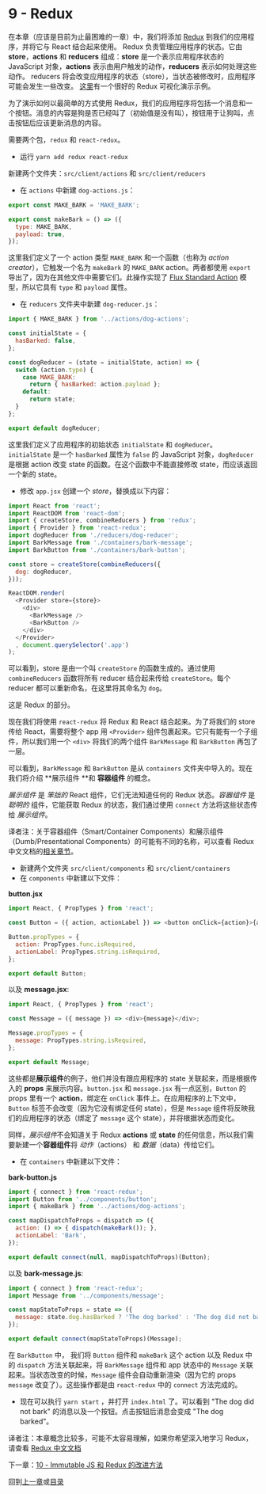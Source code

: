 # 9 - Redux

在本章（应该是目前为止最困难的一章）中，我们将添加 [Redux](http://redux.js.org/) 到我们的应用程序，并将它与 React 结合起来使用。 Redux 负责管理应用程序的状态。它由 **store**，**actions** 和 **reducers** 组成：**store** 是一个表示应用程序状态的 JavaScript 对象，**actions** 表示由用户触发的动作，**reducers** 表示如何处理这些动作。 reducers 将会改变应用程序的状态（store），当状态被修改时，应用程序可能会发生一些改变。 <a href="http://slides.com/jenyaterpil/redux-from-twitter-hype-to-production#/9">这里</a>有一个很好的 Redux 可视化演示示例。

为了演示如何以最简单的方式使用 Redux，我们的应用程序将包括一个消息和一个按钮。消息的内容是狗是否已经叫了（初始值是没有叫），按钮用于让狗叫，点击按钮后应该更新消息的内容。

需要两个包，`redux` 和 `react-redux`。

- 运行 `yarn add redux react-redux`

新建两个文件夹：`src/client/actions` 和 `src/client/reducers`

- 在 `actions` 中新建 `dog-actions.js`：

```javascript
export const MAKE_BARK = 'MAKE_BARK';

export const makeBark = () => ({
  type: MAKE_BARK,
  payload: true,
});
```
这里我们定义了一个 action 类型 `MAKE_BARK` 和一个函数（也称为 *action creator*），它触发一个名为 `makeBark` 的 `MAKE_BARK` action。两者都使用 `export` 导出了，因为在其他文件中需要它们。此操作实现了 [Flux Standard Action](https://github.com/acdlite/flux-standard-action) 模型，所以它具有 `type` 和 `payload` 属性。

- 在 `reducers` 文件夹中新建 `dog-reducer.js`：

```javascript
import { MAKE_BARK } from '../actions/dog-actions';

const initialState = {
  hasBarked: false,
};

const dogReducer = (state = initialState, action) => {
  switch (action.type) {
    case MAKE_BARK:
      return { hasBarked: action.payload };
    default:
      return state;
  }
};

export default dogReducer;
```

这里我们定义了应用程序的初始状态 `initialState` 和 `dogReducer`。`initialState` 是一个 `hasBarked` 属性为 `false` 的 JavaScript 对象，`dogReducer` 是根据 action 改变 state 的函数。在这个函数中不能直接修改 state，而应该返回一个新的 state。

- 修改 `app.jsx` 创建一个 *store*，替换成以下内容：

```javascript
import React from 'react';
import ReactDOM from 'react-dom';
import { createStore, combineReducers } from 'redux';
import { Provider } from 'react-redux';
import dogReducer from './reducers/dog-reducer';
import BarkMessage from './containers/bark-message';
import BarkButton from './containers/bark-button';

const store = createStore(combineReducers({
  dog: dogReducer,
}));

ReactDOM.render(
  <Provider store={store}>
    <div>
      <BarkMessage />
      <BarkButton />
    </div>
  </Provider>
  , document.querySelector('.app')
);
```

可以看到，store 是由一个叫 `createStore` 的函数生成的。通过使用 `combineReducers` 函数将所有 reducer 结合起来传给 `createStore`。每个 reducer 都可以重新命名，在这里将其命名为 `dog`。

这是 Redux 的部分。

现在我们将使用 `react-redux` 将 Redux 和 React 结合起来。为了将我们的 store 传给 React，需要将整个 app 用 `<Provider>` 组件包裹起来。它只有能有一个子组件，所以我们用一个 `<div>` 将我们的两个组件 `BarkMessage` 和 `BarkButton` 再包了一层。

可以看到，`BarkMessage` 和 `BarkButton` 是从 `containers` 文件夹中导入的。现在我们将介绍 **展示组件 **和 **容器组件** 的概念。

*展示组件* 是 *笨拙的* React 组件，它们无法知道任何的 Redux 状态。*容器组件* 是 *聪明的* 组件，它能获取 Redux 的状态，我们通过使用 `connect` 方法将这些状态传给 *展示组件*。

译者注：关于容器组件（Smart/Container Components）和展示组件（Dumb/Presentational Components）的可能有不同的名称，可以查看 Redux 中文文档的[相关章节](http://cn.redux.js.org/docs/basics/UsageWithReact.html)。

- 新建两个文件夹 `src/client/components` 和 `src/client/containers`
- 在 `components` 中新建以下文件：

**button.jsx**

```javascript
import React, { PropTypes } from 'react';

const Button = ({ action, actionLabel }) => <button onClick={action}>{actionLabel}</button>;

Button.propTypes = {
  action: PropTypes.func.isRequired,
  actionLabel: PropTypes.string.isRequired,
};

export default Button;
```

以及 **message.jsx**:

```javascript
import React, { PropTypes } from 'react';

const Message = ({ message }) => <div>{message}</div>;

Message.propTypes = {
  message: PropTypes.string.isRequired,
};

export default Message;
```

这些都是**展示组件**的例子，他们并没有跟应用程序的 state 关联起来，而是根据传入的 **props** 来展示内容。`button.jsx` 和 `message.jsx` 有一点区别，`Button` 的 props 里有一个 **action**，绑定在 `onClick` 事件上。在应用程序的上下文中，`Button` 标签不会改变（因为它没有绑定任何 state），但是 `Message` 组件将反映我们的应用程序的状态（绑定了 `message` 这个 state），并将根据状态而变化。

同样，*展示组件*不会知道关于 Redux **actions** 或 **state** 的任何信息，所以我们需要新建一个**容器组件**将 *动作*（actions） 和 *数据*（data）传给它们。

- 在 `containers` 中新建以下文件：

**bark-button.js**

```javascript
import { connect } from 'react-redux';
import Button from '../components/button';
import { makeBark } from '../actions/dog-actions';

const mapDispatchToProps = dispatch => ({
  action: () => { dispatch(makeBark()); },
  actionLabel: 'Bark',
});

export default connect(null, mapDispatchToProps)(Button);
```

以及 **bark-message.js**:

```javascript
import { connect } from 'react-redux';
import Message from '../components/message';

const mapStateToProps = state => ({
  message: state.dog.hasBarked ? 'The dog barked' : 'The dog did not bark',
});

export default connect(mapStateToProps)(Message);
```

在 `BarkButton` 中， 我们将 `Button` 组件和 `makeBark` 这个 action 以及 Redux 中的 `dispatch` 方法关联起来，将 `BarkMessage` 组件和 app 状态中的 `Message` 关联起来。当状态改变的时候，`Message` 组件会自动重新渲染（因为它的 props `message` 改变了）。这些操作都是由 `react-redux` 中的 `connect` 方法完成的。

- 现在可以执行 `yarn start` ，并打开 `index.html` 了。可以看到 "The dog did not bark" 的消息以及一个按钮。点击按钮后消息会变成 "The dog barked"。

译者注：本章概念比较多，可能不太容易理解，如果你希望深入地学习 Redux，请查看 [Redux 中文文档](http://cn.redux.js.org/)

下一章：[10 - Immutable JS 和 Redux 的改进方法](/tutorial/10-immutable-redux-improvements)

回到[上一章](/tutorial/8-react)或[目录](https://github.com/pd4d10/js-stack-from-scratch)
